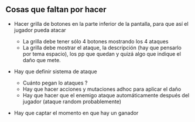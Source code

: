 ## Cosas que faltan por hacer
- Hacer grilla de botones en la parte inferior de la pantalla, para que así el jugador pueda atacar
  - La grilla debe tener sólo 4 botones mostrando los 4 ataques
  - La grilla debe mostrar el ataque, la descripción (hay que pensarlo por tema espacio), los pp que quedan y quizá algo que indique el daño que mete.

- Hay que definir sistema de ataque
  - Cuánto pegan lo ataques ?
  - Hay que hacer acciones y mutaciones adhoc para aplicar el daño
  - Hay que hacer que el enemigo ataque automáticamente después del jugador (ataque random probablemente)

- Hay que captar el momento en que hay un ganador